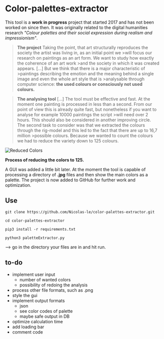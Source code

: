 # Color-palettes-extractor


This tool is a **work in progress** project that started 2017 and has not been worked on since then. It was originally related to the digital humanities research *"Colour palettes and their social expression during realism and impressionism"*.

>**The project**
>Taking the point, that art structurally reproduces the society the artist was living in, as an initial point we >will focus our research on paintings as an art form. We want to study how exactly the coherence of an art work >and the society in which it was created appears. [...] But we think that there is a major characteristic of >paintings describing the emotion and the meaning behind a single image and even the whole art style that is >analysable through computer science: **the used colours or consciously not used colours.**

>**The analysing tool**
>[...] The tool must be effective and fast. At the moment one painting is processed in less than a second. From our point of view this is already quite fast, but nonetheless if you want to analyse for example 10000 paintings the script >will need over 2 hours. This should also be considered in another improving circle. The second task to consider was that we extracted the colours through the rig-model and this led to the fact that there are up to 16,7 million >possible colours. Because we wanted to count the colours we had to reduce the variety down to 125 colours.

![Reduced Colors](https://upload.wikimedia.org/wikipedia/commons/thumb/8/83/RGB_Cube_Show_lowgamma_cutout_b.png/1280px-RGB_Cube_Show_lowgamma_cutout_b.png)

**Process of reducing the colors to 125.**

A GUI was added a little bit later. At the moment the tool is capable of processing a directory of **.jpg** files and then show the main colors as a palette.
The project is now added to GitHub for further work and optimization.

## Use

```git clone https://github.com/Nicolas-le/color-palettes-extractor.git```

```cd color-palettes-extractor```

```pip3 install -r requirements.txt```

```python3 paletteExtractor.py ```

--> go in the directory your files are in and hit run.


## to-do

* implement user input
	* number of wanted colors
	* possibility of redoing the analysis
* process other file formats, such as .png
* style the gui
* implement output formats
	* json
	* see color codes of palette
	* maybe safe output in DB
* optimize calculation time
* add loading bar
* comment code

